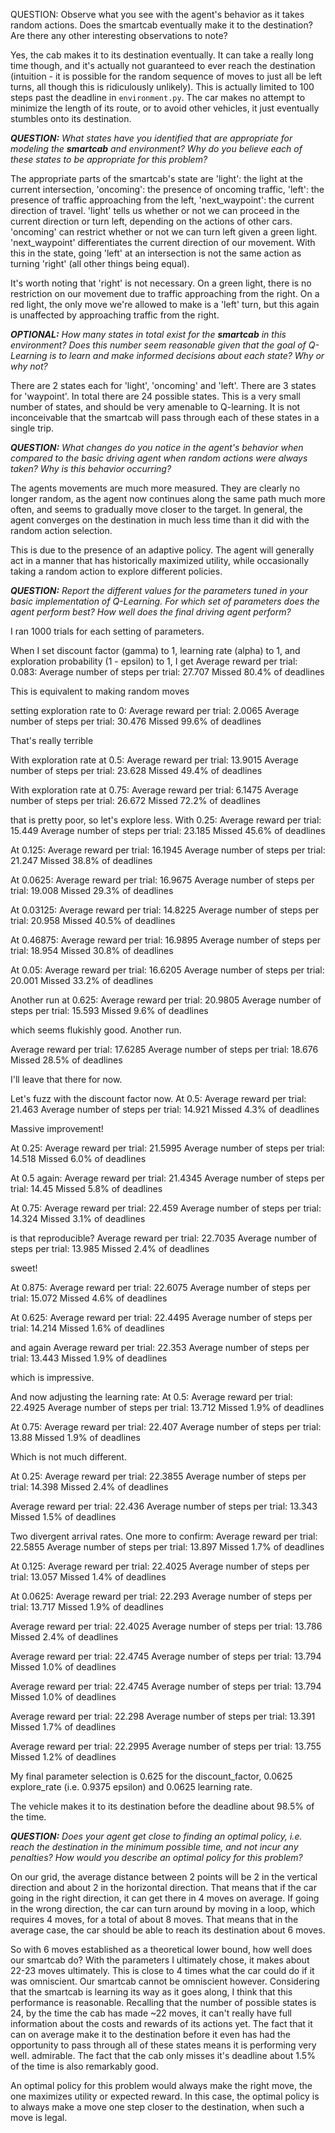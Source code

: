 QUESTION: Observe what you see with the agent's behavior as it takes random
actions. Does the smartcab eventually make it to the destination? Are there any
other interesting observations to note?

Yes, the cab makes it to its destination eventually. It can take a really long
time though, and it's actually not guaranteed to ever reach the destination
(intuition - it is possible for the random sequence of moves to just all be left
turns, all though this is ridiculously unlikely). This is actually limited to 
100 steps past the deadline in `environment.py`. The car makes no attempt to
minimize the length of its route, or to avoid other vehicles, it just eventually
stumbles onto its destination.

***QUESTION:*** _What states have you identified that are appropriate for
modeling the **smartcab** and environment? Why do you believe each of these
states to be appropriate for this problem?_

The appropriate parts of the smartcab's state are 'light': the light at the
current intersection, 'oncoming': the presence of oncoming traffic, 'left': the
presence of traffic approaching from the left, 'next_waypoint': the current
direction of travel. 'light' tells us whether or not we can proceed in the
current direction or turn left, depending on the actions of other cars.
'oncoming' can restrict whether or not we can turn left given a green light.
'next_waypoint' differentiates the current direction of our movement. With this
in the state, going 'left' at an intersection is not the same action as turning
'right' (all other things being equal).

It's worth noting that 'right' is not necessary. On a green light, there is no
restriction on our movement due to traffic approaching from the right. On a red
light, the only move we're allowed to make is a 'left' turn, but this again is
unaffected by approaching traffic from the right.

***OPTIONAL:*** _How many states in total exist for the **smartcab** in this
environment? Does this number seem reasonable given that the goal of Q-Learning
is to learn and make informed decisions about each state? Why or why not?_

There are 2 states each for 'light', 'oncoming' and 'left'. There are 3 states
for 'waypoint'. In total there are 24 possible states. This is a very small
number of states, and should be very amenable to Q-learning. It is not 
inconceivable that the smartcab will pass through each of these states in a 
single trip.

***QUESTION:*** _What changes do you notice in the agent's behavior when
compared to the basic driving agent when random actions were always taken? Why
is this behavior occurring?_

The agents movements are much more measured. They are clearly no longer random,
as the agent now continues along the same path much more often, and seems to
gradually move closer to the target. In general, the agent converges on the
destination in much less time than it did with the random action selection.

This is due to the presence of an adaptive policy. The agent will generally act
in a manner that has historically maximized utility, while occasionally taking a
random action to explore different policies.


***QUESTION:*** _Report the different values for the parameters tuned in your
basic implementation of Q-Learning. For which set of parameters does the agent
perform best? How well does the final driving agent perform?_

I ran 1000 trials for each setting of parameters.

When I set discount factor (gamma) to 1, learning rate (alpha) to 1, and 
exploration probability (1 - epsilon) to 1, I get
Average reward per trial: 0.083:
Average number of steps per trial: 27.707
Missed 80.4% of deadlines

This is equivalent to making random moves

setting exploration rate to 0:
Average reward per trial: 2.0065
Average number of steps per trial: 30.476
Missed 99.6% of deadlines

That's really terrible

With exploration rate at 0.5:
Average reward per trial: 13.9015
Average number of steps per trial: 23.628
Missed 49.4% of deadlines

With exploration rate at 0.75:
Average reward per trial: 6.1475
Average number of steps per trial: 26.672
Missed 72.2% of deadlines

that is pretty poor, so let's explore less. With 0.25:
Average reward per trial: 15.449
Average number of steps per trial: 23.185
Missed 45.6% of deadlines

At 0.125:
Average reward per trial: 16.1945
Average number of steps per trial: 21.247
Missed 38.8% of deadlines

At 0.0625:
Average reward per trial: 16.9675
Average number of steps per trial: 19.008
Missed 29.3% of deadlines

At 0.03125:
Average reward per trial: 14.8225
Average number of steps per trial: 20.958
Missed 40.5% of deadlines

At 0.46875:
Average reward per trial: 16.9895
Average number of steps per trial: 18.954
Missed 30.8% of deadlines

At 0.05:
Average reward per trial: 16.6205
Average number of steps per trial: 20.001
Missed 33.2% of deadlines

Another run at 0.625:
Average reward per trial: 20.9805
Average number of steps per trial: 15.593
Missed 9.6% of deadlines

which seems flukishly good. Another run.

Average reward per trial: 17.6285
Average number of steps per trial: 18.676
Missed 28.5% of deadlines


I'll leave that there for now.

Let's fuzz with the discount factor now.
At 0.5:
Average reward per trial: 21.463
Average number of steps per trial: 14.921
Missed 4.3% of deadlines

Massive improvement!

At 0.25:
Average reward per trial: 21.5995
Average number of steps per trial: 14.518
Missed 6.0% of deadlines

At 0.5 again:
Average reward per trial: 21.4345
Average number of steps per trial: 14.45
Missed 5.8% of deadlines

At 0.75:
Average reward per trial: 22.459
Average number of steps per trial: 14.324
Missed 3.1% of deadlines

is that reproducible?
Average reward per trial: 22.7035
Average number of steps per trial: 13.985
Missed 2.4% of deadlines

sweet!

At 0.875:
Average reward per trial: 22.6075
Average number of steps per trial: 15.072
Missed 4.6% of deadlines

At 0.625:
Average reward per trial: 22.4495
Average number of steps per trial: 14.214
Missed 1.6% of deadlines

and again
Average reward per trial: 22.353
Average number of steps per trial: 13.443
Missed 1.9% of deadlines

which is impressive.

And now adjusting the learning rate:
At 0.5:
Average reward per trial: 22.4925
Average number of steps per trial: 13.712
Missed 1.9% of deadlines

At 0.75:
Average reward per trial: 22.407
Average number of steps per trial: 13.88
Missed 1.9% of deadlines

Which is not much different.

At 0.25:
Average reward per trial: 22.3855
Average number of steps per trial: 14.398
Missed 2.4% of deadlines

Average reward per trial: 22.436
Average number of steps per trial: 13.343
Missed 1.5% of deadlines

Two divergent arrival rates. One more to confirm:
Average reward per trial: 22.5855
Average number of steps per trial: 13.897
Missed 1.7% of deadlines

At 0.125:
Average reward per trial: 22.4025
Average number of steps per trial: 13.057
Missed 1.4% of deadlines

At 0.0625:
Average reward per trial: 22.293
Average number of steps per trial: 13.717
Missed 1.9% of deadlines

Average reward per trial: 22.4025
Average number of steps per trial: 13.786
Missed 2.4% of deadlines

Average reward per trial: 22.4745
Average number of steps per trial: 13.794
Missed 1.0% of deadlines

Average reward per trial: 22.4745
Average number of steps per trial: 13.794
Missed 1.0% of deadlines

Average reward per trial: 22.298
Average number of steps per trial: 13.391
Missed 1.7% of deadlines

Average reward per trial: 22.2995
Average number of steps per trial: 13.755
Missed 1.2% of deadlines

My final parameter selection is 0.625 for the discount_factor, 0.0625 
explore_rate (i.e. 0.9375 epsilon) and 0.0625 learning rate.

The vehicle makes it to its destination before the deadline about 98.5% of the 
time. 

***QUESTION:*** _Does your agent get close to finding an optimal policy, i.e.
reach the destination in the minimum possible time, and not incur any penalties?
How would you describe an optimal policy for this problem?_

On our grid, the average distance between 2 points will be 2 in the vertical 
direction and about 2 in the horizontal direction. That means that if the car 
going in the right direction, it can get there in 4 moves on average. If going 
in the wrong direction, the car can turn around by moving in a loop, which 
requires 4 moves, for a total of about 8 moves. That means that in the average 
case, the car should be able to reach its destination about 6 moves.

So with 6 moves established as a theoretical lower bound, how well does our 
smartcab do? With the parameters I ultimately chose, it makes about 22-23 moves 
ultimately. This is close to 4 times what the car could do if it was omniscient. 
Our smartcab cannot be omniscient however. Considering that the smartcab is 
learning its way as it goes along, I think that this performance is reasonable. 
Recalling that the number of possible states is 24, by the time the cab has made 
~22 moves, it can't really have full information about the costs and rewards of 
its actions yet. The fact that it can on average make it to the destination 
before it even has had the opportunity to pass through all of these states means 
it is performing very well.
admirable.
The fact that the cab only misses it's deadline about 1.5% of the time is also 
remarkably good.

An optimal policy for this problem would always make the right move, the one 
maximizes utility or expected reward. In this case, the optimal policy is to 
always make a move one step closer to the destination, when such a move is 
legal. 
